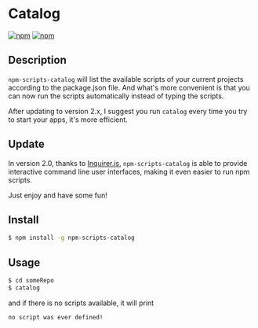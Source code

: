 # Catalog

[![npm](https://img.shields.io/npm/dt/npm-scripts-catalog.svg)](https://www.npmjs.com/package/npm-scripts-catalog)
[![npm](https://img.shields.io/npm/v/npm-scripts-catalog.svg)](https://www.npmjs.com/package/npm-scripts-catalog)

## Description

`npm-scripts-catalog` will list the available scripts of your current projects according to the package.json file. And what's more convenient is that you can now run the scripts automatically instead of typing the scripts.

After updating to version 2.x, I suggest you run `catalog` every time you try to start your apps, it's more efficient.

## Update

In version 2.0, thanks to [Inquirer.js](https://github.com/SBoudrias/Inquirer.js), `npm-scripts-catalog` is able to provide interactive command line user interfaces, making it even easier to run npm scripts.

Just enjoy and have some fun!

## Install

``` sh
$ npm install -g npm-scripts-catalog
```

## Usage

``` sh
$ cd someRepo
$ catalog
```

and if there is no scripts available, it will print 

``` sh
no script was ever defined!
```